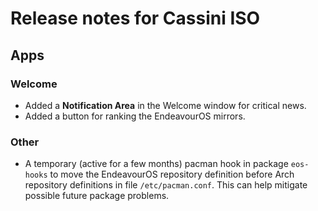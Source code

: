 # Release notes for Cassini ISO

## Apps

### Welcome
- Added a **Notification Area** in the Welcome window for critical news.
- Added a button for ranking the EndeavourOS mirrors.

### Other
- A temporary (active for a few months) pacman hook in package `eos-hooks` to move the EndeavourOS repository definition before Arch repository definitions in file `/etc/pacman.conf`. This can help mitigate possible future package problems.
